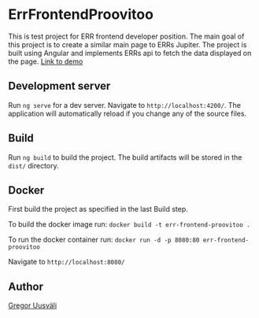 # ErrFrontendProovitoo

This is test project for ERR frontend developer position. The main goal of this project is to create a similar main page to ERRs Jupiter. The project is built using Angular and implements ERRs api to fetch the data displayed on the page. [Link to demo](http://176.112.158.18:4200/)

## Development server

Run `ng serve` for a dev server. Navigate to `http://localhost:4200/`. The application will automatically reload if you change any of the source files.

## Build

Run `ng build` to build the project. The build artifacts will be stored in the `dist/` directory.

## Docker

First build the project as specified in the last Build step.

To build the docker image run: `docker build -t err-frontend-proovitoo .`

To run the docker container run: `docker run -d -p 8080:80 err-frontend-proovitoo`

Navigate to `http://localhost:8080/` 

## Author

[Gregor Uusväli](https://github.com/gregor-uusvali/)